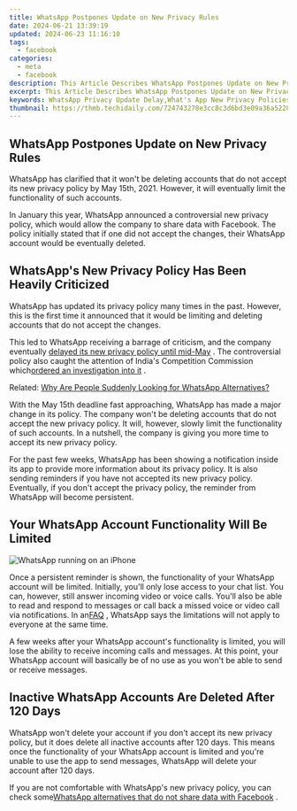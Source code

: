 ```yaml
---
title: WhatsApp Postpones Update on New Privacy Rules
date: 2024-06-21 13:39:19
updated: 2024-06-23 11:16:10
tags:
  - facebook
categories:
  - meta
  - facebook
description: This Article Describes WhatsApp Postpones Update on New Privacy Rules
excerpt: This Article Describes WhatsApp Postpones Update on New Privacy Rules
keywords: WhatsApp Privacy Update Delay,What's App New Privacy Policies Postponement,WhatsApp Rescheduling of End-to-End Encryption Updates,Latest News,WhatsApp's Deferred Implementation of Enhanced User Privacy Measures,Implications of Delay in WhatsApp New Privacy Rules Update,Anticipating the Outcome of Postponed WhatsApp Privacy Rule Changes
thumbnail: https://thmb.techidaily.com/724743278e3cc8c3d6bd3e09a36a5228f2284123f9ba460d1a5d5ea60dfb5a94.jpg
---
```


## WhatsApp Postpones Update on New Privacy Rules

 WhatsApp has clarified that it won't be deleting accounts that do not accept its new privacy policy by May 15th, 2021\. However, it will eventually limit the functionality of such accounts.

 In January this year, WhatsApp announced a controversial new privacy policy, which would allow the company to share data with Facebook. The policy initially stated that if one did not accept the changes, their WhatsApp account would be eventually deleted.

## WhatsApp's New Privacy Policy Has Been Heavily Criticized

 WhatsApp has updated its privacy policy many times in the past. However, this is the first time it announced that it would be limiting and deleting accounts that do not accept the changes.

 This led to WhatsApp receiving a barrage of criticism, and the company eventually [delayed its new privacy policy until mid-May](https://www.makeuseof.com/whatsapp-delays-privacy-policy-facebook-data-sharing-controversy/) . The controversial policy also caught the attention of India's Competition Commission which[ordered an investigation into it](https://www.makeuseof.com/india-investigating-whatsapp-privacy-policy/) .

 Related: [Why Are People Suddenly Looking for WhatsApp Alternatives?](https://www.makeuseof.com/why-people-looking-for-whatsapp-alternatives/)

 With the May 15th deadline fast approaching, WhatsApp has made a major change in its policy. The company won't be deleting accounts that do not accept the new privacy policy. It will, however, slowly limit the functionality of such accounts. In a nutshell, the company is giving you more time to accept its new privacy policy.

 For the past few weeks, WhatsApp has been showing a notification inside its app to provide more information about its privacy policy. It is also sending reminders if you have not accepted its new privacy policy. Eventually, if you don't accept the privacy policy, the reminder from WhatsApp will become persistent.

## Your WhatsApp Account Functionality Will Be Limited

![WhatsApp running on an iPhone](https://static1.makeuseofimages.com/wordpress/wp-content/uploads/2021/03/india-investigating-whatsapp-featured.jpg)

 Once a persistent reminder is shown, the functionality of your WhatsApp account will be limited. Initially, you'll only lose access to your chat list. You can, however, still answer incoming video or voice calls. You'll also be able to read and respond to messages or call back a missed voice or video call via notifications. In an[FAQ](https://faq.whatsapp.com/general/security-and-privacy/what-happens-when-our-terms-and-privacy-policy-updates-take-effect/?lang=en) , WhatsApp says the limitations will not apply to everyone at the same time.

 A few weeks after your WhatsApp account's functionality is limited, you will lose the ability to receive incoming calls and messages. At this point, your WhatsApp account will basically be of no use as you won't be able to send or receive messages.

## Inactive WhatsApp Accounts Are Deleted After 120 Days

 WhatsApp won't delete your account if you don't accept its new privacy policy, but it does delete all inactive accounts after 120 days. This means once the functionality of your WhatsApp account is limited and you're unable to use the app to send messages, WhatsApp will delete your account after 120 days.

 If you are not comfortable with WhatsApp's new privacy policy, you can check some[WhatsApp alternatives that do not share data with Facebook](https://www.makeuseof.com/whatsapp-alternatives-dont-share-data-facebook/) .


<ins class="adsbygoogle"
     style="display:block"
     data-ad-format="autorelaxed"
     data-ad-client="ca-pub-7571918770474297"
     data-ad-slot="1223367746"></ins>



<ins class="adsbygoogle"
     style="display:block"
     data-ad-client="ca-pub-7571918770474297"
     data-ad-slot="8358498916"
     data-ad-format="auto"
     data-full-width-responsive="true"></ins>
